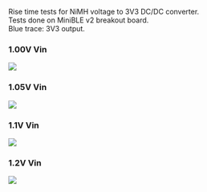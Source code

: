 Rise time tests for NiMH voltage to 3V3 DC/DC converter.  
Tests done on MiniBLE v2 breakout board.  
Blue trace: 3V3 output.  


### [](#header-3)1.00V Vin
![](https://github.com/mooltipass/minible/blob/gh-pages/images/3v3_stepup_rise/DS1Z_QuickPrint12.png?raw=true)

### [](#header-3)1.05V Vin
![](https://github.com/mooltipass/minible/blob/gh-pages/images/3v3_stepup_rise/DS1Z_QuickPrint13.png?raw=true)

### [](#header-3)1.1V Vin
![](https://github.com/mooltipass/minible/blob/gh-pages/images/3v3_stepup_rise/DS1Z_QuickPrint14.png?raw=true)

### [](#header-3)1.2V Vin
![](https://github.com/mooltipass/minible/blob/gh-pages/images/3v3_stepup_rise/DS1Z_QuickPrint15.png?raw=true)

